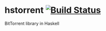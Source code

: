hstorrent [![Build Status](https://travis-ci.org/hstorrent/hstorrent.svg?branch=master)](https://travis-ci.org/hstorrent/hstorrent)
=========

BitTorrent library in Haskell
